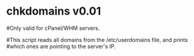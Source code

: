 # chkdomains v0.01
#Only valid for cPanel/WHM servers.

#This script reads all domains from the /etc/userdomains file, and prints
#which ones are pointing to the server's IP.
